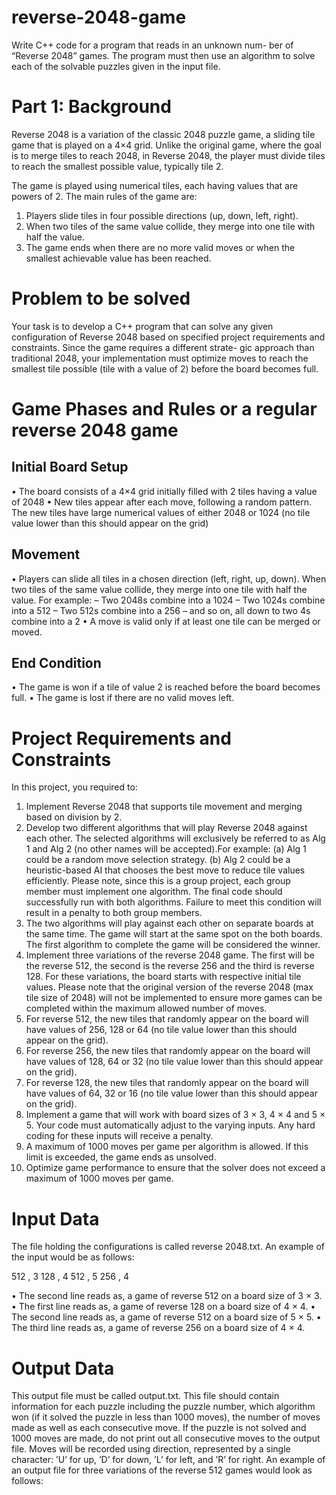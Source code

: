 # reverse-2048-game
Write C++ code for a program that reads in an unknown num- ber of “Reverse 2048” games. The program must then use an algorithm to solve each of the solvable puzzles given in the input file.

# Part 1: Background
Reverse 2048 is a variation of the classic 2048 puzzle game, a sliding tile game that is played on
a 4×4 grid. Unlike the original game, where the goal is to merge tiles to reach 2048, in Reverse
2048, the player must divide tiles to reach the smallest possible value, typically tile 2.

The game is played using numerical tiles, each having values that are powers of 2. The main rules
of the game are:

1. Players slide tiles in four possible directions (up, down, left, right).
2. When two tiles of the same value collide, they merge into one tile with half the value.
3. The game ends when there are no more valid moves or when the smallest achievable value
has been reached.

# Problem to be solved
Your task is to develop a C++ program that can solve any given configuration of Reverse 2048
based on specified project requirements and constraints. Since the game requires a different strate-
gic approach than traditional 2048, your implementation must optimize moves to reach the smallest
tile possible (tile with a value of 2) before the board becomes full.

# Game Phases and Rules or a regular reverse 2048 game
## Initial Board Setup
• The board consists of a 4×4 grid initially filled with 2 tiles having a value of 2048
• New tiles appear after each move, following a random pattern. The new tiles have large
numerical values of either 2048 or 1024 (no tile value lower than this should appear on the
grid)

## Movement
• Players can slide all tiles in a chosen direction (left, right, up, down). When two tiles of the
same value collide, they merge into one tile with half the value. For example:
– Two 2048s combine into a 1024
– Two 1024s combine into a 512
– Two 512s combine into a 256
– and so on, all down to two 4s combine into a 2
• A move is valid only if at least one tile can be merged or moved.

## End Condition
• The game is won if a tile of value 2 is reached before the board becomes full.
• The game is lost if there are no valid moves left.

# Project Requirements and Constraints
In this project, you required to:
1. Implement Reverse 2048 that supports tile movement and merging based on division by 2.
2. Develop two different algorithms that will play Reverse 2048 against each other. The selected
algorithms will exclusively be referred to as Alg 1 and Alg 2 (no other names will be
accepted).For example:
(a) Alg 1 could be a random move selection strategy.
(b) Alg 2 could be a heuristic-based AI that chooses the best move to reduce tile values
efficiently.
Please note, since this is a group project, each group member must implement one algorithm.
The final code should successfully run with both algorithms. Failure to meet this condition
will result in a penalty to both group members.
3. The two algorithms will play against each other on separate boards at the same time. The
game will start at the same spot on the both boards. The first algorithm to complete the
game will be considered the winner.
4. Implement three variations of the reverse 2048 game. The first will be the reverse 512, the
second is the reverse 256 and the third is reverse 128. For these variations, the board starts
with respective initial tile values. Please note that the original version of the reverse
2048 (max tile size of 2048) will not be implemented to ensure more games can
be completed within the maximum allowed number of moves.
5. For reverse 512, the new tiles that randomly appear on the board will have values of 256,
128 or 64 (no tile value lower than this should appear on the grid).
6. For reverse 256, the new tiles that randomly appear on the board will have values of 128, 64
or 32 (no tile value lower than this should appear on the grid).
7. For reverse 128, the new tiles that randomly appear on the board will have values of 64, 32
or 16 (no tile value lower than this should appear on the grid).
8. Implement a game that will work with board sizes of 3 × 3, 4 × 4 and 5 × 5. Your code must
automatically adjust to the varying inputs. Any hard coding for these inputs will receive a
penalty.
9. A maximum of 1000 moves per game per algorithm is allowed. If this limit is exceeded, the
game ends as unsolved.
10. Optimize game performance to ensure that the solver does not exceed a maximum of 1000
moves per game.

# Input Data
The file holding the configurations is called reverse 2048.txt. An example of
the input would be as follows:

512 , 3
128 , 4
512 , 5
256 , 4

• The second line reads as, a game of reverse 512 on a board size of 3 × 3.
• The first line reads as, a game of reverse 128 on a board size of 4 × 4.
• The second line reads as, a game of reverse 512 on a board size of 5 × 5.
• The third line reads as, a game of reverse 256 on a board size of 4 × 4.

# Output Data
This output file must be called output.txt. This file should contain information for each puzzle including the puzzle
number, which algorithm won (if it solved the puzzle in less than 1000 moves), the number of
moves made as well as each consecutive move. If the puzzle is not solved and 1000 moves are
made, do not print out all consecutive moves to the output file.
Moves will be recorded using direction, represented by a single character: ’U’ for up, ’D’ for down,
’L’ for left, and ’R’ for right.
An example of an output file for three variations of the reverse 512 games would look as follows:
